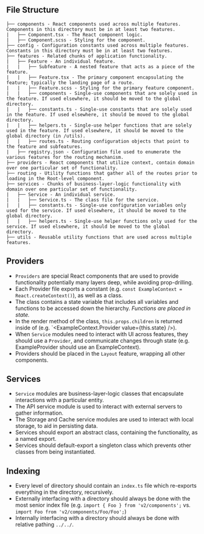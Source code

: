## File Structure

```
├── components - React components used across multiple features. Components in this directory must be in at least two features.
|   ├── Component.tsx - The React component logic.
|   ├── Component.scss - Styling for the component.
├── config - Configuration constants used across multiple features. Constants in this directory must be in at least two features.
├── features - Related chunks of application functionality.
|   ├── Feature - An individual feature.
|   |   ├── Subfeature - A nested feature that acts as a piece of the feature.
|   |   ├── Feature.tsx - The primary component encapsulating the feature; typically the landing page of a route.
|   |   ├── Feature.scss - Styling for the primary feature component.
|   |   ├── components - Single-use components that are solely used in the feature. If used elsewhere, it should be moved to the global directory.
|   |   ├── constants.ts - Single-use constants that are solely used in the feature. If used elsewhere, it should be moved to the global directory.
|   |   ├── helpers.ts - Single-use helper functions that are solely used in the feature. If used elsewhere, it should be moved to the global directory (in /utils).
|   |   ├── routes.ts - Routing configuration objects that point to the feature and subfeatures.
|   ├── registry.json - Configuration file used to enumerate the various features for the routing mechanism.
├── providers - React components that utilize context, contain domain over one particular set of functionality.
├── routing - Utility functions that gather all of the routes prior to loading in the Root-level component.
├── services - Chunks of business-layer-logic functionality with domain over one particular set of functionality.
|   ├── Service - An individual service.
|   |   ├── Service.ts - The class file for the service.
|   |   ├── constants.ts - Single-use configuration variables only used for the service. If used elsewhere, it should be moved to the global directory.
|   |   ├── helpers.ts - Single-use helper functions only used for the service. If used elsewhere, it should be moved to the global directory.
├── utils - Reusable utility functions that are used across multiple features.
```

## Providers

* `Providers` are special React components that are used to provide functionality potentially many layers deep, while avoiding prop-drilling.
* Each Provider file exports a constant (e.g. `const ExampleContext = React.createContext()`), as well as a class.
* The class contains a state variable that includes all variables and functions to be accessed down the hierarchy. _Functions are placed in state._
* In the render method of the class, `this.props.children` is returned inside of (e.g. `<ExampleContext.Provider value={this.state} />).
* When `Service` modules need to interact with UI across features, they should use a `Provider`, and communicate changes through state (e.g. ExampleProvider should use an ExampleContext).
* Providers should be placed in the `Layout` feature, wrapping all other components.

## Services

* `Service` modules are business-layer-logic classes that encapsulate interactions with a particular entity.
* The API service module is used to interact with external servers to gather information.
* The Storage and Cache service modules are used to interact with local storage, to aid in persisting data.
* Services should export an abstract class, containing the functionality, as a named export.
* Services should default-export a singleton class which prevents other classes from being instantiated.

## Indexing

* Every level of directory should contain an `index.ts` file which re-exports everything in the directory, recursively.
* Externally interfacing with a directory should always be done with the most senior index file (e.g. `import { Foo } from 'v2/components';` vs. `import Foo from 'v2/components/Foo/Foo';`)
* Internally interfacing with a directory should always be done with relative pathing `../../`.
